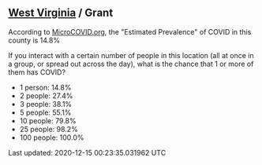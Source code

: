 
## [West Virginia](/united-states/west-virginia) / Grant

According to [MicroCOVID.org](http://microcovid.org),
the "Estimated Prevalence" of COVID in this county is 14.8%

If you interact with a certain number of people in this location
(all at once in a group, or spread out across the day), what is the chance that
1 or more of them has COVID?

- 1 person: 14.8%
- 2 people: 27.4%
- 3 people: 38.1%
- 5 people: 55.1%
- 10 people: 79.8%
- 25 people: 98.2%
- 100 people: 100.0%

Last updated: 2020-12-15 00:23:35.031962 UTC
